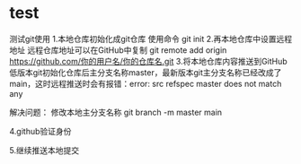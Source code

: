 # test
测试git使用
1.本地仓库初始化成git仓库
使用命令 git init
2.再本地仓库中设置远程地址
远程仓库地址可以在GitHub中复制
git remote add origin https://github.com/你的用户名/你的仓库名.git
3.将本地仓库内容推送到GitHub
低版本git初始化仓库后主分支名称master，最新版本git主分支名称已经改成了main，这时远程推送时会有报错：error: src refspec master does not match any

解决问题：
修改本地主分支名称
git branch -m master main

4.github验证身份

5.继续推送本地提交


